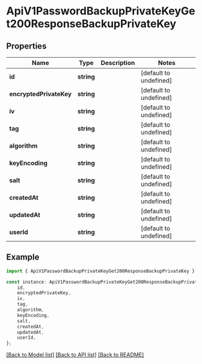 # ApiV1PasswordBackupPrivateKeyGet200ResponseBackupPrivateKey


## Properties

Name | Type | Description | Notes
------------ | ------------- | ------------- | -------------
**id** | **string** |  | [default to undefined]
**encryptedPrivateKey** | **string** |  | [default to undefined]
**iv** | **string** |  | [default to undefined]
**tag** | **string** |  | [default to undefined]
**algorithm** | **string** |  | [default to undefined]
**keyEncoding** | **string** |  | [default to undefined]
**salt** | **string** |  | [default to undefined]
**createdAt** | **string** |  | [default to undefined]
**updatedAt** | **string** |  | [default to undefined]
**userId** | **string** |  | [default to undefined]

## Example

```typescript
import { ApiV1PasswordBackupPrivateKeyGet200ResponseBackupPrivateKey } from './api';

const instance: ApiV1PasswordBackupPrivateKeyGet200ResponseBackupPrivateKey = {
    id,
    encryptedPrivateKey,
    iv,
    tag,
    algorithm,
    keyEncoding,
    salt,
    createdAt,
    updatedAt,
    userId,
};
```

[[Back to Model list]](../README.md#documentation-for-models) [[Back to API list]](../README.md#documentation-for-api-endpoints) [[Back to README]](../README.md)
